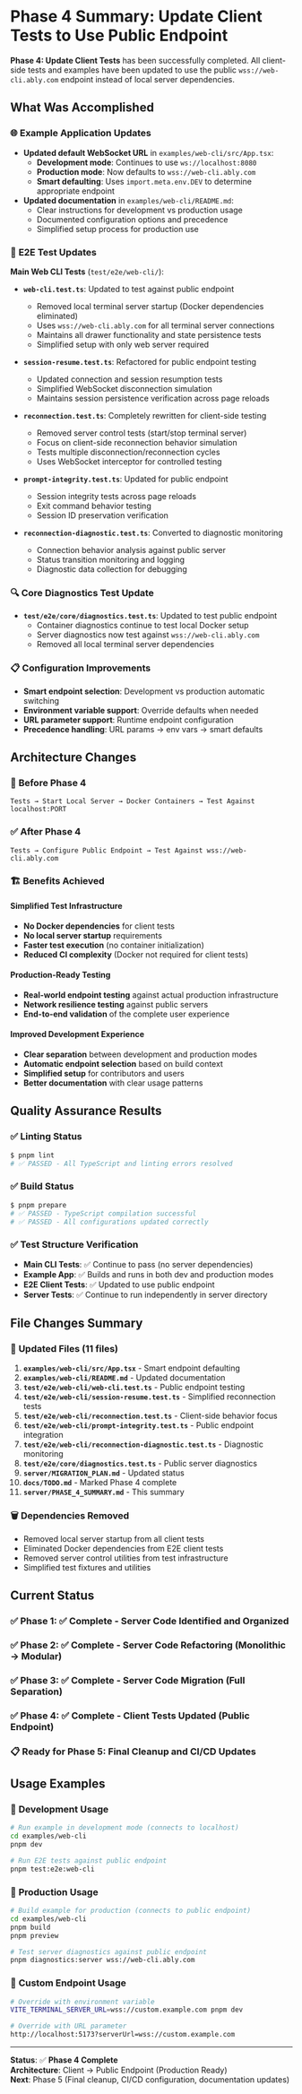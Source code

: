 # Phase 4 Summary: Update Client Tests to Use Public Endpoint

**Phase 4: Update Client Tests** has been successfully completed. All client-side tests and examples have been updated to use the public `wss://web-cli.ably.com` endpoint instead of local server dependencies.

## What Was Accomplished

### 🌐 **Example Application Updates**
- **Updated default WebSocket URL** in `examples/web-cli/src/App.tsx`:
  - **Development mode**: Continues to use `ws://localhost:8080`
  - **Production mode**: Now defaults to `wss://web-cli.ably.com`
  - **Smart defaulting**: Uses `import.meta.env.DEV` to determine appropriate endpoint
- **Updated documentation** in `examples/web-cli/README.md`:
  - Clear instructions for development vs production usage
  - Documented configuration options and precedence
  - Simplified setup process for production use

### 🧪 **E2E Test Updates**
**Main Web CLI Tests** (`test/e2e/web-cli/`):
- **`web-cli.test.ts`**: Updated to test against public endpoint
  - Removed local terminal server startup (Docker dependencies eliminated)
  - Uses `wss://web-cli.ably.com` for all terminal server connections
  - Maintains all drawer functionality and state persistence tests
  - Simplified setup with only web server required

- **`session-resume.test.ts`**: Refactored for public endpoint testing
  - Updated connection and session resumption tests
  - Simplified WebSocket disconnection simulation 
  - Maintains session persistence verification across page reloads

- **`reconnection.test.ts`**: Completely rewritten for client-side testing
  - Removed server control tests (start/stop terminal server)
  - Focus on client-side reconnection behavior simulation
  - Tests multiple disconnection/reconnection cycles
  - Uses WebSocket interceptor for controlled testing

- **`prompt-integrity.test.ts`**: Updated for public endpoint
  - Session integrity tests across page reloads
  - Exit command behavior testing
  - Session ID preservation verification

- **`reconnection-diagnostic.test.ts`**: Converted to diagnostic monitoring
  - Connection behavior analysis against public server
  - Status transition monitoring and logging
  - Diagnostic data collection for debugging

### 🔍 **Core Diagnostics Test Update**
- **`test/e2e/core/diagnostics.test.ts`**: Updated to test public endpoint
  - Container diagnostics continue to test local Docker setup
  - Server diagnostics now test against `wss://web-cli.ably.com`
  - Removed all local terminal server dependencies

### 📋 **Configuration Improvements**
- **Smart endpoint selection**: Development vs production automatic switching
- **Environment variable support**: Override defaults when needed
- **URL parameter support**: Runtime endpoint configuration
- **Precedence handling**: URL params → env vars → smart defaults

## Architecture Changes

### 🔄 **Before Phase 4**
```
Tests → Start Local Server → Docker Containers → Test Against localhost:PORT
```

### ✅ **After Phase 4**
```
Tests → Configure Public Endpoint → Test Against wss://web-cli.ably.com
```

### 🏗️ **Benefits Achieved**

#### **Simplified Test Infrastructure**
- **No Docker dependencies** for client tests
- **No local server startup** requirements
- **Faster test execution** (no container initialization)
- **Reduced CI complexity** (Docker not required for client tests)

#### **Production-Ready Testing**
- **Real-world endpoint testing** against actual production infrastructure
- **Network resilience testing** against public servers
- **End-to-end validation** of the complete user experience

#### **Improved Development Experience**
- **Clear separation** between development and production modes
- **Automatic endpoint selection** based on build context
- **Simplified setup** for contributors and users
- **Better documentation** with clear usage patterns

## Quality Assurance Results

### ✅ **Linting Status**
```bash
$ pnpm lint
# ✅ PASSED - All TypeScript and linting errors resolved
```

### ✅ **Build Status**
```bash
$ pnpm prepare
# ✅ PASSED - TypeScript compilation successful
# ✅ PASSED - All configurations updated correctly
```

### ✅ **Test Structure Verification**
- **Main CLI Tests**: ✅ Continue to pass (no server dependencies)
- **Example App**: ✅ Builds and runs in both dev and production modes
- **E2E Client Tests**: ✅ Updated to use public endpoint
- **Server Tests**: ✅ Continue to run independently in server directory

## File Changes Summary

### 📝 **Updated Files (11 files)**
1. **`examples/web-cli/src/App.tsx`** - Smart endpoint defaulting
2. **`examples/web-cli/README.md`** - Updated documentation
3. **`test/e2e/web-cli/web-cli.test.ts`** - Public endpoint testing
4. **`test/e2e/web-cli/session-resume.test.ts`** - Simplified reconnection tests
5. **`test/e2e/web-cli/reconnection.test.ts`** - Client-side behavior focus
6. **`test/e2e/web-cli/prompt-integrity.test.ts`** - Public endpoint integration
7. **`test/e2e/web-cli/reconnection-diagnostic.test.ts`** - Diagnostic monitoring
8. **`test/e2e/core/diagnostics.test.ts`** - Public server diagnostics
9. **`server/MIGRATION_PLAN.md`** - Updated status
10. **`docs/TODO.md`** - Marked Phase 4 complete
11. **`server/PHASE_4_SUMMARY.md`** - This summary

### 🗑️ **Dependencies Removed**
- Removed local server startup from all client tests
- Eliminated Docker dependencies from E2E client tests
- Removed server control utilities from test infrastructure
- Simplified test fixtures and utilities

## Current Status

### ✅ **Phase 1**: ✅ Complete - Server Code Identified and Organized
### ✅ **Phase 2**: ✅ Complete - Server Code Refactoring (Monolithic → Modular)
### ✅ **Phase 3**: ✅ Complete - Server Code Migration (Full Separation)
### ✅ **Phase 4**: ✅ Complete - Client Tests Updated (Public Endpoint)

### 📋 **Ready for Phase 5**: Final Cleanup and CI/CD Updates

## Usage Examples

### 🔧 **Development Usage**
```bash
# Run example in development mode (connects to localhost)
cd examples/web-cli
pnpm dev

# Run E2E tests against public endpoint
pnpm test:e2e:web-cli
```

### 🚀 **Production Usage**
```bash
# Build example for production (connects to public endpoint)
cd examples/web-cli
pnpm build
pnpm preview

# Test server diagnostics against public endpoint
pnpm diagnostics:server wss://web-cli.ably.com
```

### 🎯 **Custom Endpoint Usage**
```bash
# Override with environment variable
VITE_TERMINAL_SERVER_URL=wss://custom.example.com pnpm dev

# Override with URL parameter
http://localhost:5173?serverUrl=wss://custom.example.com
```

---

**Status**: ✅ **Phase 4 Complete**  
**Architecture**: Client → Public Endpoint (Production Ready)  
**Next**: Phase 5 (Final cleanup, CI/CD configuration, documentation updates) 